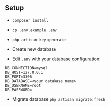 ## Setup

- `composer install`

- `cp .env.example .env`

- `php artisan key:generate`

- Create new database

- Edit `.env` with your database configuration:

```
DB_CONNECTION=mysql
DB_HOST=127.0.0.1
DB_PORT=3306
DB_DATABASE=<your database name>
DB_USERNAME=root
DB_PASSWORD=
```

- Migrate database `php artisan migrate:fresh`
